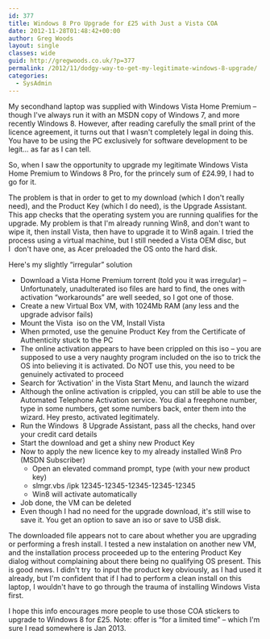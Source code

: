 ```yaml
---
id: 377
title: Windows 8 Pro Upgrade for £25 with Just a Vista COA
date: 2012-11-28T01:48:42+00:00
author: Greg Woods
layout: single
classes: wide
guid: http://gregwoods.co.uk/?p=377
permalink: /2012/11/dodgy-way-to-get-my-legitimate-windows-8-upgrade/
categories:
  - SysAdmin
---
```

My secondhand laptop was supplied with Windows Vista Home Premium &#8211; though I've always run it with an MSDN copy of Windows 7, and more recently Windows 8. However, after reading carefully the small print of the licence agreement, it turns out that I wasn't completely legal in doing this. You have to be using the PC exclusively for software development to be legit&#8230; as far as I can tell.

So, when I saw the opportunity to upgrade my legitimate Windows Vista Home Premium to Windows 8 Pro, for the princely sum of £24.99, I had to go for it.

The problem is that in order to get to my download (which I don't really need), and the Product Key (which I do need), is the Upgrade Assistant. This app checks that the operating system you are running qualifies for the upgrade. My problem is that I'm already running Win8, and don't want to wipe it, then install Vista, then have to upgrade it to Win8 again. I tried the process using a virtual machine, but I still needed a Vista OEM disc, but I  don't have one, as Acer preloaded the OS onto the hard disk.

Here's my slightly &#8220;irregular&#8221; solution

  * Download a Vista Home Premium torrent (told you it was irregular) &#8211; Unfortunately, unadulterated iso files are hard to find, the ones with activation &#8220;workarounds&#8221; are well seeded, so I got one of those.
  * Create a new Virtual Box VM, with 1024Mb RAM (any less and the upgrade advisor fails)
  * Mount the Vista  iso on the VM, Install Vista
  * When prmoted, use the genuine Product Key from the Certificate of Authenticity stuck to the PC
  * The online activation appears to have been crippled on this iso &#8211; you are supposed to use a very naughty program included on the iso to trick the OS into believing it is activated. Do NOT use this, you need to be genuinely activated to proceed
  * Search for &#8216;Activation' in the Vista Start Menu, and launch the wizard
  * Although the online activation is crippled, you can still be able to use the Automated Telephone Activation service. You dial a freephone number, type in some numbers, get some numbers back, enter them into the wizard. Hey presto, activated legitimately.
  * Run the Windows  8 Upgrade Assistant, pass all the checks, hand over your credit card details
  * Start the download and get a shiny new Product Key
  * Now to apply the new licence key to my already installed Win8 Pro (MSDN Subscriber) 
      * Open an elevated command prompt, type (with your new product key)
      * slmgr.vbs /ipk 12345-12345-12345-12345-12345
      * Win8 will activate automatically
  * Job done, the VM can be deleted
  * Even though I had no need for the upgrade download, it's still wise to save it. You get an option to save an iso or save to USB disk.

The downloaded file appears not to care about whether you are upgrading or performing a fresh install. I tested a new instalation on another new VM, and the installation process proceeded up to the entering Product Key dialog without complaining about there being no qualifying OS present. This is good news. I didn't try  to input the product key obviously, as I had used it already, but I'm confident that if I had to perform a clean install on this laptop, I wouldn't have to go through the trauma of installing Windows Vista first.

I hope this info encourages more people to use those COA stickers to upgrade to Windows 8 for £25. Note: offer is &#8220;for a limited time&#8221; &#8211; which I'm sure I read somewhere is Jan 2013.